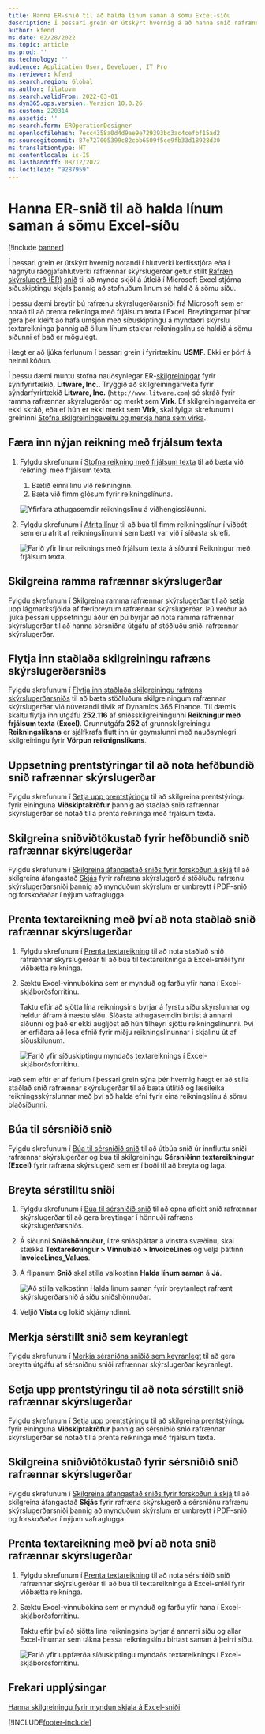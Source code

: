 ```yaml
---
title: Hanna ER-snið til að halda línum saman á sömu Excel-síðu
description: Í þessari grein er útskýrt hvernig á að hanna snið rafrænnar skýrslugerðar sem heldur saman línum á sömu Microsoft Excel síðunni.
author: kfend
ms.date: 02/28/2022
ms.topic: article
ms.prod: ''
ms.technology: ''
audience: Application User, Developer, IT Pro
ms.reviewer: kfend
ms.search.region: Global
ms.author: filatovm
ms.search.validFrom: 2022-03-01
ms.dyn365.ops.version: Version 10.0.26
ms.custom: 220314
ms.assetid: ''
ms.search.form: EROperationDesigner
ms.openlocfilehash: 7ecc4358a0d4d9ae9e729393bd3ac4cefbf15ad2
ms.sourcegitcommit: 87e727005399c82cbb6509f5ce9fb33d18928d30
ms.translationtype: HT
ms.contentlocale: is-IS
ms.lasthandoff: 08/12/2022
ms.locfileid: "9287959"
---
```

# <a name="design-an-er-format-to-keep-rows-together-on-the-same-excel-page"></a>Hanna ER-snið til að halda línum saman á sömu Excel-síðu

[!include [banner](../includes/banner.md)]


Í þessari grein er útskýrt hvernig notandi í hlutverki kerfisstjóra eða í hagnýtu ráðgjafahlutverki rafrænnar skýrslugerðar getur stillt [Rafræn skýrslugerð (ER)](general-electronic-reporting.md) [snið](er-overview-components.md#format-component) til að mynda skjöl á útleið í Microsoft Excel stjórna síðuskiptingu skjals þannig að stofnuðum línum sé haldið á sömu síðu.

Í þessu dæmi breytir þú rafrænu skýrslugerðarsniði frá Microsoft sem er notað til að prenta reikninga með frjálsum texta í Excel. Breytingarnar þínar gera þér kleift að hafa umsjón með síðuskiptingu á myndaðri skýrslu textareikninga þannig að öllum línum stakrar reikningslínu sé haldið á sömu síðunni ef það er mögulegt.

Hægt er að ljúka ferlunum í þessari grein í fyrirtækinu **USMF**. Ekki er þörf á neinni kóðun.

Í þessu dæmi muntu stofna nauðsynlegar ER-[skilgreiningar](general-electronic-reporting.md#Configuration) fyrir sýnifyrirtækið, **Litware, Inc.**. Tryggið að skilgreiningarveita fyrir sýndarfyrirtækið **Litware, Inc.** (`http://www.litware.com`) sé skráð fyrir ramma rafrænnar skýrslugerðar og merkt sem **Virk**. Ef skilgreiningarveita er ekki skráð, eða ef hún er ekki merkt sem **Virk**, skal fylgja skrefunum í greininni [Stofna skilgreiningaveitu og merkja hana sem virka](tasks/er-configuration-provider-mark-it-active-2016-11.md).

## <a name="enter-a-new-free-text-invoice"></a>Færa inn nýjan reikning með frjálsum texta

1. Fylgdu skrefunum í [Stofna reikning með frjálsum texta](../../../finance/accounts-receivable/create-free-text-invoice-new.md#create-a-free-text-invoice-1) til að bæta við reikningi með frjálsum texta.

    1. Bætið einni línu við reikninginn.
    2. Bæta við fimm glósum fyrir reikningslínuna.

    ![Yfirfara athugasemdir reikningslínu á viðhengissíðunni.](./media/er-keep-excel-rows-together-notes.png)

2. Fylgdu skrefunum í [Afrita línur](../../../finance/accounts-receivable/create-free-text-invoice-new.md#copy-lines) til að búa til fimm reikningslínur í viðbót sem eru afrit af reikningslínunni sem bætt var við í síðasta skrefi.

    ![Farið yfir línur reiknings með frjálsum texta á síðunni Reikningur með frjálsum texta.](./media/er-keep-excel-rows-together-invoice.png)

## <a name="configure-the-er-framework"></a>Skilgreina ramma rafrænnar skýrslugerðar

Fylgdu skrefunum í [Skilgreina ramma rafrænnar skýrslugerðar](er-quick-start2-customize-report.md#ConfigureFramework) til að setja upp lágmarksfjölda af færibreytum rafrænnar skýrslugerðar. Þú verður að ljúka þessari uppsetningu áður en þú byrjar að nota ramma rafrænnar skýrslugerðar til að hanna sérsniðna útgáfu af stöðluðu sniði rafrænnar skýrslugerðar.

## <a name="import-the-standard-er-format-configuration"></a>Flytja inn staðlaða skilgreiningu rafræns skýrslugerðarsniðs

Fylgdu skrefunum í [Flytja inn staðlaða skilgreiningu rafræns skýrslugerðarsniðs](er-quick-start2-customize-report.md#ImportERSolution1) til að bæta stöðluðum skilgreiningum rafrænnar skýrslugerðar við núverandi tilvik af Dynamics 365 Finance. Til dæmis skaltu flytja inn útgáfu **252.116** af sniðsskilgreiningunni **Reikningur með frjálsum texta (Excel)**. Grunnútgáfa **252** af grunnskilgreiningu **Reikningslíkans** er sjálfkrafa flutt inn úr geymslunni með nauðsynlegri skilgreiningu fyrir **Vörpun reiknignslíkans**.

## <a name="set-up-print-management-to-use-the-standard-er-format"></a>Uppsetning prentstýringar til að nota hefðbundið snið rafrænnar skýrslugerðar

Fylgdu skrefunum í [Setja upp prentstýringu](er-embed-images-header-footer-excel-reports.md#ConfigurePrintManagement1) til að skilgreina prentstýringu fyrir eininguna **Viðskiptakröfur** þannig að staðlað snið rafrænnar skýrslugerðar sé notað til a prenta reikninga með frjálsum texta.

## <a name="configure-a-format-destination-for-the-standard-er-format"></a>Skilgreina sniðviðtökustað fyrir hefðbundið snið rafrænnar skýrslugerðar

Fylgdu skrefunum í [Skilgreina áfangastað sniðs fyrir forskoðun á skjá](er-quick-start1-new-solution.md#ConfigureDestination) til að skilgreina áfangastað [Skjás](er-destination-type-screen.md) fyrir rafræna skýrslugerð á stöðluðu rafrænu skýrslugerðarsniði þannig að mynduðum skýrslum er umbreytt í PDF-snið og forskoðaðar í nýjum vafraglugga.

## <a name="print-a-free-text-invoice-by-using-the-standard-er-format"></a>Prenta textareikning með því að nota staðlað snið rafrænnar skýrslugerðar

1. Fylgdu skrefunum í [Prenta textareikning](er-embed-images-header-footer-excel-reports.md#ProcessInvoice1) til að nota staðlað snið rafrænnar skýrslugerðar til að búa til textareikninga á Excel-sniði fyrir viðbætta reikninga.
2. Sæktu Excel-vinnubókina sem er mynduð og farðu yfir hana í Excel-skjáborðsforritinu.

    Taktu eftir að sjötta lína reikningsins byrjar á fyrstu síðu skýrslunnar og heldur áfram á næstu síðu. Síðasta athugasemdin birtist á annarri síðunni og það er ekki augljóst að hún tilheyri sjöttu reikningslínunni. Því er erfiðara að lesa efnið fyrir miðju reikningslínunnar í skjalinu út af síðuskilunum.

    ![Farið yfir síðuskiptingu myndaðs textareiknings í Excel-skjáborðsforritinu.](./media/er-keep-excel-rows-together-invoice1.gif)

Það sem eftir er af ferlum í þessari grein sýna þér hvernig hægt er að stilla staðlað snið rafrænnar skýrslugerðar til að bæta útlitið og læsileika reikningsskýrslunnar með því að halda efni fyrir eina reikningslínu á sömu blaðsíðunni.

## <a name="create-a-custom-format"></a>Búa til sérsniðið snið

Fylgdu skrefunum í [Búa til sérsniðið snið](er-embed-images-header-footer-excel-reports.md#DeriveProvidedFormat) til að útbúa snið úr innfluttu sniði rafrænnar skýrslugerðar og búa til skilgreiningu **Sérsniðinn textareikningur (Excel)** fyrir rafræna skýrslugerð sem er í boði til að breyta og laga.

## <a name="edit-the-custom-format"></a>Breyta sérstilltu sniði

1. Fylgdu skrefunum í [Búa til sérsniðið snið](er-embed-images-header-footer-excel-reports.md#ConfigureDerivedFormat) til að opna afleitt snið rafrænnar skýrslugerðar til að gera breytingar í hönnuði rafræns skýrslugerðarsniðs.
2. Á síðunni **Sniðshönnuður**, í tré sniðsþáttar á vinstra svæðinu, skal stækka **Textareikningur \> Vinnublað \> InvoiceLines** og velja þáttinn **InvoiceLines_Values**.
3. Á flipanum **Snið** skal stilla valkostinn **Halda línum saman** á **Já**.

    ![Að stilla valkostinn Halda línum saman fyrir breytanlegt rafrænt skýrslugerðarsnið á síðu sniðshönnuðar.](./media/er-keep-excel-rows-together-format.png)

4. Veljið **Vista** og lokið skjámyndinni.

## <a name="mark-the-custom-format-as-runnable"></a>Merkja sérstillt snið sem keyranlegt

Fylgdu skrefunum í [Merkja sérsniðna sniðið sem keyranlegt](er-embed-images-header-footer-excel-reports.md#MarkFormatRunnable) til að gera breytta útgáfu af sérsniðnu sniði rafrænnar skýrslugerðar keyranlegt.

## <a name="set-up-print-management-to-use-the-custom-er-format"></a>Setja upp prentstýringu til að nota sérstillt snið rafrænnar skýrslugerðar

Fylgdu skrefunum í [Setja upp prentstýringu](er-embed-images-header-footer-excel-reports.md#ConfigurePrintManagement2) til að skilgreina prentstýringu fyrir eininguna **Viðskiptakröfur** þannig að sérsniðið snið rafrænnar skýrslugerðar sé notað til a prenta reikninga með frjálsum texta.

## <a name="configure-a-format-destination-for-the-custom-er-format"></a>Skilgreina sniðviðtökustað fyrir sérsniðið snið rafrænnar skýrslugerðar

Fylgdu skrefunum í [Skilgreina áfangastað sniðs fyrir forskoðun á skjá](er-quick-start1-new-solution.md#ConfigureDestination) til að skilgreina áfangastað **Skjás** fyrir rafræna skýrslugerð á sérsniðnu rafrænu skýrslugerðarsniði þannig að mynduðum skýrslum er umbreytt í PDF-snið og forskoðaðar í nýjum vafraglugga.

## <a name="print-a-free-text-invoice-by-using-the-custom-er-format"></a>Prenta textareikning með því að nota snið rafrænnar skýrslugerðar

1. Fylgdu skrefunum í [Prenta textareikning](er-embed-images-header-footer-excel-reports.md#ProcessInvoice2) til að nota sérsniðið snið rafrænnar skýrslugerðar til að búa til textareikninga á Excel-sniði fyrir viðbætta reikninga.
2. Sæktu Excel-vinnubókina sem er mynduð og farðu yfir hana í Excel-skjáborðsforritinu.

    Taktu eftir því að sjötta lína reikningsins byrjar á annarri síðu og allar Excel-línurnar sem tákna þessa reikningslínu birtast saman á þeirri síðu.

    ![Farið yfir uppfærða síðuskiptingu myndaðs textareiknings í Excel-skjáborðsforritinu.](./media/er-keep-excel-rows-together-invoice2.gif)

## <a name="additional-resources"></a>Frekari upplýsingar

[Hanna skilgreiningu fyrir myndun skjala á Excel-sniði](er-fillable-excel.md)

[!INCLUDE[footer-include](../../../includes/footer-banner.md)]
